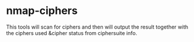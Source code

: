 # nmap-ciphers
This tools will scan for ciphers and then will output the result together with the ciphers used &amp;cipher status from ciphersuite info.
